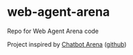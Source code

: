 # web-agent-arena
Repo for Web Agent Arena code

Project inspired by [Chatbot Arena](https://lmarena.ai/) ([github](https://github.com/lm-sys/FastChat))
